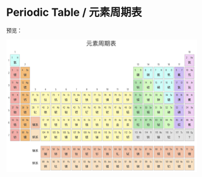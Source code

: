# Periodic Table / 元素周期表

预览：

![image](https://github.com/michaelliao/PeriodicTable/raw/master/periodic_table.png)
